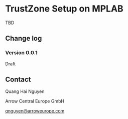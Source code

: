 # TrustZone Setup on MPLAB

TBD

## Change log

### Version 0.0.1

Draft

## Contact

Quang Hai Nguyen

Arrow Central Europe GmbH

qnguyen@arroweurope.com

